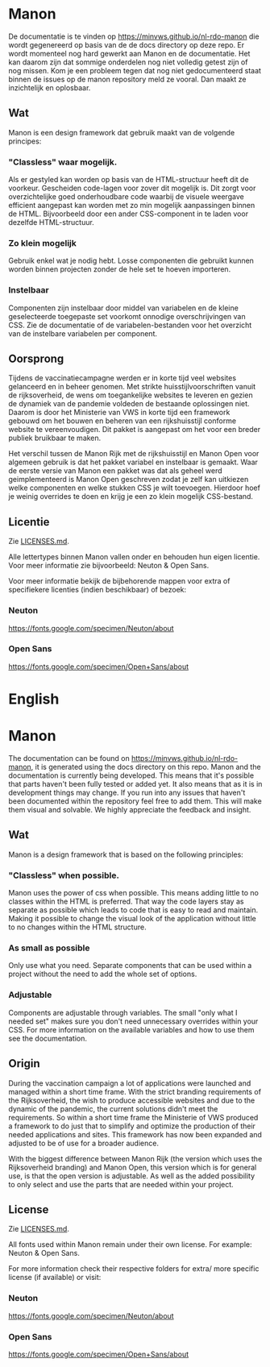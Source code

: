 # Manon
De documentatie is te vinden op https://minvws.github.io/nl-rdo-manon die wordt gegenereerd op basis van de de docs directory op deze repo. Er wordt momenteel nog hard gewerkt aan Manon en de documentatie. Het kan daarom zijn dat sommige onderdelen nog niet volledig getest zijn of nog missen. Kom je een probleem tegen dat nog niet gedocumenteerd staat binnen de issues op de manon repository meld ze vooral. Dan maakt ze inzichtelijk en oplosbaar.

## Wat
Manon is een design framework dat gebruik maakt van de volgende principes:

### "Classless" waar mogelijk. 
Als er gestyled kan worden op basis van de HTML-structuur heeft dit de voorkeur. Gescheiden code-lagen voor zover dit mogelijk is. Dit zorgt voor overzichtelijke goed onderhoudbare code waarbij de visuele weergave efficient aangepast kan worden met zo min mogelijk aanpassingen binnen de HTML. Bijvoorbeeld door een ander CSS-component in te laden voor dezelfde HTML-structuur.

### Zo klein mogelijk
Gebruik enkel wat je nodig hebt. Losse componenten die gebruikt kunnen worden binnen projecten zonder de hele set te hoeven importeren.

### Instelbaar
Componenten zijn instelbaar door middel van variabelen en de kleine geselecteerde toegepaste set voorkomt onnodige overschrijvingen van CSS. Zie de documentatie of de variabelen-bestanden voor het overzicht van de instelbare variabelen per component.

## Oorsprong
Tijdens de vaccinatiecampagne werden er in korte tijd veel websites gelanceerd en in beheer genomen. Met strikte huisstijlvoorschriften vanuit de rijksoverheid, de wens om toegankelijke websites te leveren en gezien de dynamiek van de pandemie voldeden de bestaande oplossingen niet. Daarom is door het Ministerie van VWS in korte tijd een framework gebouwd om het bouwen en beheren van een rijkshuisstijl conforme website te vereenvoudigen. Dit pakket is aangepast om het voor een breder publiek bruikbaar te maken. 

Het verschil tussen de Manon Rijk met de rijkshuisstijl en Manon Open voor algemeen gebruik is dat het pakket variabel en instelbaar is gemaakt. Waar de eerste versie van Manon een pakket was dat als geheel werd geimplementeerd is Manon Open geschreven zodat je zelf kan uitkiezen welke componenten en welke stukken CSS je wilt toevoegen. Hierdoor hoef je weinig overrides te doen en krijg je een zo klein mogelijk CSS-bestand.

## Licentie
Zie [LICENSES.md](./LICENSES.md).

Alle lettertypes binnen Manon vallen onder en behouden hun eigen licentie. Voor meer informatie zie bijvoorbeeld: Neuton & Open Sans.

Voor meer informatie bekijk de bijbehorende mappen voor extra of specifiekere licenties (indien beschikbaar) of bezoek: 

### Neuton
https://fonts.google.com/specimen/Neuton/about

### Open Sans
https://fonts.google.com/specimen/Open+Sans/about


# English

# Manon
The documentation can be found on https://minvws.github.io/nl-rdo-manon, it is generated using the docs directory on this repo. Manon and the documentation is currently being developed. This means that it's possible that parts haven't been fully tested or added yet. It also means that as it is in development things may change. If you run into any issues that haven't been documented within the repository feel free to add them. This will make them visual and solvable. We highly appreciate the feedback and insight.

## Wat
Manon is a design framework that is based on the following principles:

### "Classless" when possible.
Manon uses the power of css when possible. This means adding little to no classes within the HTML is preferred. That way the code layers stay as separate as possible which leads to code that is easy to read and maintain. Making it possible to change the visual look of the application without little to no changes within the HTML structure.

### As small as possible
Only use what you need. Separate components that can be used within a project without the need to add the whole set of options.

### Adjustable
Components are adjustable through variables. The small "only what I needed set" makes sure you don't need unnecessary overrides within your CSS. For more information on the available variables and how to use them see the documentation.

## Origin
During the vaccination campaign a lot of applications were launched and managed within a short time frame. With the strict branding requirements of the Rijksoverheid, the wish to produce accessible websites and due to the dynamic of the pandemic, the current solutions didn't meet the requirements. So within a short time frame the Ministerie of VWS produced a framework to do just that to simplify and optimize the production of their needed applications and sites. This framework has now been expanded and adjusted to be of use for a broader audience.

With the biggest difference between Manon Rijk (the version which uses the Rijksoverheid branding) and Manon Open, this version which is for general use, is that the open version is adjustable. As well as the added possibility to only select and use the parts that are needed within your project.


## License
Zie [LICENSES.md](./LICENSES.md).

All fonts used within Manon remain under their own license. For example: Neuton & Open Sans.

For more information check their respective folders for extra/ more specific license (if available) or visit:

### Neuton
https://fonts.google.com/specimen/Neuton/about

### Open Sans
https://fonts.google.com/specimen/Open+Sans/about

